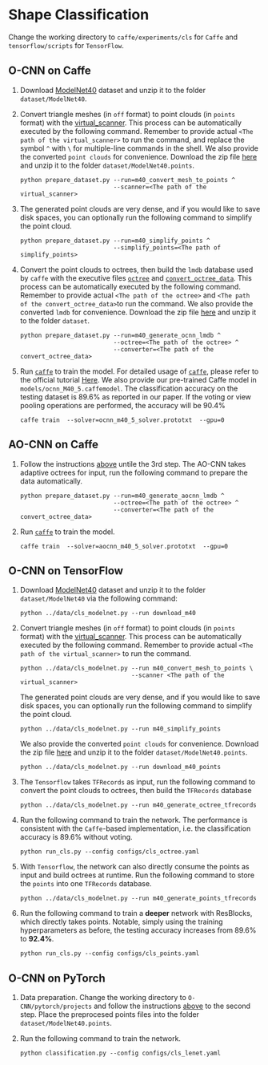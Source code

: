 # Shape Classification

Change the working directory to `caffe/experiments/cls` for `Caffe` and
`tensorflow/scripts` for `TensorFlow`.


## O-CNN on Caffe

1. Download [ModelNet40](http://modelnet.cs.princeton.edu/ModelNet40.zip) dataset
and unzip it to the folder `dataset/ModelNet40`.

2. Convert triangle meshes (in `off` format) to point clouds (in `points` format)
with the [virtual_scanner](https://github.com/wang-ps/O-CNN/tree/master/virtual_scanner).
This process can be automatically executed by the following command.
Remember to provide actual `<The path of the virtual_scanner>` to run the command,
and replace the symbol `^` with `\` for multiple-line commands in the shell.
We also provide the converted `point clouds` for convenience. Download the zip file
[here](https://www.dropbox.com/s/m233s9eza3acj2a/ModelNet40.points.zip?dl=0) and
unzip it to the folder `dataset/ModelNet40.points`.
    ```shell
    python prepare_dataset.py --run=m40_convert_mesh_to_points ^
                              --scanner=<The path of the virtual_scanner>
    ```

3. The generated point clouds are very dense, and if you would like to save disk
spaces, you can optionally run the following command to simplify the point cloud.
    ```shell
    python prepare_dataset.py --run=m40_simplify_points ^
                              --simplify_points=<The path of simplify_points>
    ```

4. Convert the point clouds to octrees, then build the `lmdb` database used by
`caffe` with the executive files [`octree`](Installation.md#Octree) and
[`convert_octree_data`](Installation.md#Caffe).
This process can be automatically executed by the following command.
Remember to provide actual `<The path of the octree>` and
`<The path of the convert_octree_data>`to run the command.
We also provide the converted `lmdb` for convenience. Download the zip file
[here](https://www.dropbox.com/s/t6d7z12ye3rpfit/ModelNet40.octree.lmdb.zip?dl=0)
and unzip it to the folder `dataset`.
    ```shell
    python prepare_dataset.py --run=m40_generate_ocnn_lmdb ^
                              --octree=<The path of the octree> ^
                              --converter=<The path of the convert_octree_data>
    ```

5. Run [`caffe`](Installation.md#Caffe) to train the model.
For detailed usage of [`caffe`](Installation.md#Caffe), please refer to the
official tutorial [Here](http://caffe.berkeleyvision.org/tutorial/interfaces.html).
We also provide our pre-trained Caffe model in `models/ocnn_M40_5.caffemodel`.
The classification accuracy on the testing dataset is 89.6% as reported in our paper.
If the voting or view pooling operations are performed, the accuracy will be 90.4%
    ```shell
    caffe train  --solver=ocnn_m40_5_solver.prototxt  --gpu=0
    ```


## AO-CNN on Caffe

1. Follow the instructions [above](#o-cnn-on-caffe) untile the 3rd step.
The AO-CNN takes adaptive octrees for input, run the following command to prepare
the data automatically.
    ```shell
    python prepare_dataset.py --run=m40_generate_aocnn_lmdb ^
                              --octree=<The path of the octree> ^
                              --converter=<The path of the convert_octree_data>
    ```
2. Run [`caffe`](Installation.md#Caffe) to train the model.
    ```shell
    caffe train  --solver=aocnn_m40_5_solver.prototxt  --gpu=0
    ```


## O-CNN on TensorFlow

1. Download [ModelNet40](http://modelnet.cs.princeton.edu/ModelNet40.zip) dataset
   and unzip it to the folder `dataset/ModelNet40` via the following command:
    ```
    python ../data/cls_modelnet.py --run download_m40
    ```

2. Convert triangle meshes (in `off` format) to point clouds (in `points` format)
   with the [virtual_scanner](https://github.com/wang-ps/O-CNN/tree/master/virtual_scanner).
   This process can be automatically executed by the following command.
   Remember to provide actual `<The path of the virtual_scanner>` to run the command.
    ```shell
    python ../data/cls_modelnet.py --run m40_convert_mesh_to_points \
                                   --scanner <The path of the virtual_scanner>
    ```
   The generated point clouds are very dense, and if you would like to save disk
   spaces, you can optionally run the following command to simplify the point cloud.
    ```shell
    python ../data/cls_modelnet.py --run m40_simplify_points 
    ```
   We also provide the converted `point clouds` for convenience. Download the zip file
   [here](https://www.dropbox.com/s/m233s9eza3acj2a/ModelNet40.points.zip?dl=0) and
   unzip it to the folder `dataset/ModelNet40.points`.
   ```shell
   python ../data/cls_modelnet.py --run download_m40_points
   ```

3. The `Tensorflow` takes `TFRecords` as input, run the following command to
   convert the point clouds to octrees, then build the `TFRecords` database
    ```shell
    python ../data/cls_modelnet.py --run m40_generate_octree_tfrecords 
    ```

4. Run the following command to train the network. 
   The performance is consistent with the `Caffe`-based implementation,  i.e. 
   the classification accuracy is 89.6% without voting.
    ```shell
    python run_cls.py --config configs/cls_octree.yaml
    ```

5. With `Tensorflow`, the network can also directly consume the points as input
   and build octrees at runtime. Run the following command to store the `points`
   into one `TFRecords` database.
    ```shell
    python ../data/cls_modelnet.py --run m40_generate_points_tfrecords
    ```
    
6. Run the following command to train a **deeper** network with ResBlocks, which
   directly takes points. Notable, simply using the training hyperparameters as
   before, the testing accuracy increases from 89.6% to **92.4%**.
    ```shell
    python run_cls.py --config configs/cls_points.yaml
    ```

## O-CNN on PyTorch

1. Data preparation. Change the working directory to `O-CNN/pytorch/projects`
   and follow the instructions [above](classification.md#o-cnn-on-tensorflow) to
   the second step. Place the preprocesed points files into the folder
   `dataset/ModelNet40.points`.

2. Run the following command to train the network.
   ```
   python classification.py --config configs/cls_lenet.yaml
   ```
   
